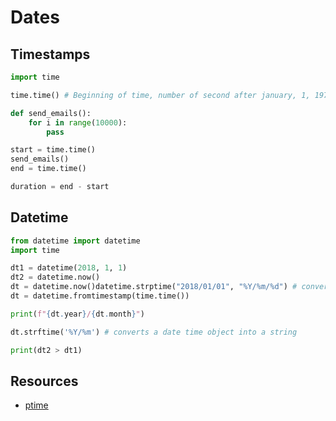 # Dates

## Timestamps

```python
import time

time.time() # Beginning of time, number of second after january, 1, 1970 - unix epoch time

def send_emails():
    for i in range(10000):
        pass

start = time.time()
send_emails()
end = time.time()

duration = end - start
```

## Datetime

```python
from datetime import datetime
import time

dt1 = datetime(2018, 1, 1)
dt2 = datetime.now()
dt = datetime.now()datetime.strptime("2018/01/01", "%Y/%m/%d") # convert string to datetime objects
dt = datetime.fromtimestamp(time.time())

print(f"{dt.year}/{dt.month}")

dt.strftime('%Y/%m') # converts a date time object into a string

print(dt2 > dt1)
```

## Resources

- [ptime](https://docs.python.org/3/library/datetime.html)
